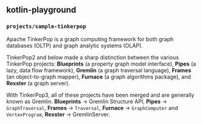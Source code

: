 ## kotlin-playground

### `projects/sample-tinkerpop`

Apache TinkerPop is a graph computing framework for both graph databases (OLTP) and
graph analytic systems (OLAP).

TinkerPop2 and below made a sharp distinction between the various TinkerPop projects:
**Blueprints** (a property graph model interface), **Pipes** (a lazy, data flow framework),
**Gremlin** (a graph traversal language), **Frames** (an object-to-graph mapper),
**Furnace** (a graph algorithms package), and **Rexster** (a graph server).

With TinkerPop3, all of these projects have been merged and are generally known as Gremlin.
**Blueprints** → Gremlin Structure API, **Pipes** → `GraphTraversal`, **Frames** → `Traversal`,
**Furnace** → `GraphComputer` and `VertexProgram`, **Rexster** → GremlinServer.
